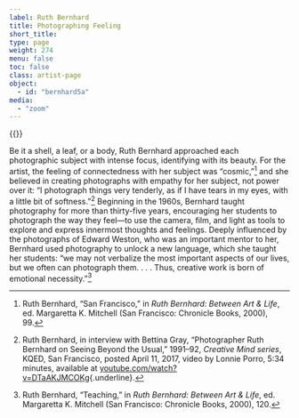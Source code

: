 ```yaml
---
label: Ruth Bernhard
title: Photographing Feeling
short_title:
type: page
weight: 274
menu: false
toc: false
class: artist-page
object:
  - id: "bernhard5a"
media:
  - "zoom"
---
```

{{<q-figure id="bernhard5a">}}

Be it a shell, a leaf, or a body, Ruth Bernhard approached each photographic subject with intense focus, identifying with its beauty. For the artist, the feeling of connectedness with her subject was “cosmic,”[^1] and she believed in creating photographs with empathy for her subject, not power over it: “I photograph things very tenderly, as if I have tears in my eyes, with a little bit of softness.”[^2] Beginning in the 1960s, Bernhard taught photography for more than thirty-five years, encouraging her students to photograph the way they feel—to use the camera, film, and light as tools to explore and express innermost thoughts and feelings. Deeply influenced by the photographs of Edward Weston, who was an important mentor to her, Bernhard used photography to unlock a new language, which she taught her students: “we may not verbalize the most important aspects of our lives, but we often can photograph them. . . . Thus, creative work is born of emotional necessity.”[^3]

[^1]: Ruth Bernhard, “San Francisco,” in *Ruth Bernhard: Between Art & Life*, ed. Margaretta K. Mitchell (San Francisco: Chronicle Books, 2000), 99.

[^2]: Ruth Bernhard, in interview with Bettina Gray, “Photographer Ruth Bernhard on Seeing Beyond the Usual,” 1991–92, *Creative Mind series*, KQED, San Francisco, posted April 11, 2017, video by Lonnie Porro, 5:34 minutes, available at [youtube.com/watch?v=DTaAKJMCOKg](https://www.youtube.com/watch?v=DTaAKJMCOKg){.underline}.

[^3]: Ruth Bernhard, “Teaching,” in *Ruth Bernhard: Between Art & Life*, ed. Margaretta K. Mitchell (San Francisco: Chronicle Books, 2000), 120.
